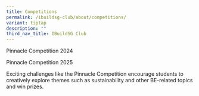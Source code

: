 ```yaml
---
title: Competitions
permalink: /ibuildsg-club/about/competitions/
variant: tiptap
description: ""
third_nav_title: IBuildSG Club
---
```

<p>Pinnacle Competition 2024</p>
<p>Pinnacle Competition 2025</p>
<p>Exciting challenges like the Pinnacle Competition encourage students to
creatively explore themes such as sustainability and other BE-related topics
and win prizes.</p>
<p>
<br>
</p>